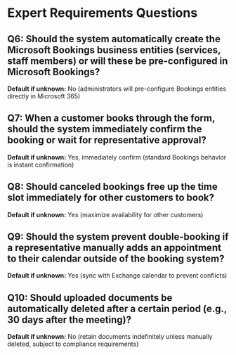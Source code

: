 # Expert Requirements Questions

## Q6: Should the system automatically create the Microsoft Bookings business entities (services, staff members) or will these be pre-configured in Microsoft Bookings?
**Default if unknown:** No (administrators will pre-configure Bookings entities directly in Microsoft 365)

## Q7: When a customer books through the form, should the system immediately confirm the booking or wait for representative approval?
**Default if unknown:** Yes, immediately confirm (standard Bookings behavior is instant confirmation)

## Q8: Should canceled bookings free up the time slot immediately for other customers to book?
**Default if unknown:** Yes (maximize availability for other customers)

## Q9: Should the system prevent double-booking if a representative manually adds an appointment to their calendar outside of the booking system?
**Default if unknown:** Yes (sync with Exchange calendar to prevent conflicts)

## Q10: Should uploaded documents be automatically deleted after a certain period (e.g., 30 days after the meeting)?
**Default if unknown:** No (retain documents indefinitely unless manually deleted, subject to compliance requirements)
